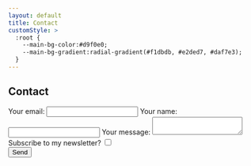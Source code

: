 ```yaml
---
layout: default
title: Contact
customStyle: >
  :root {
    --main-bg-color:#d9f0e0;
    --main-bg-gradient:radial-gradient(#f1dbdb, #e2ded7, #daf7e3);
  }
---
```


## Contact

<form
  action="https://api.web3forms.com/submit"
  method="POST"
  >
  <input type="hidden" name="access_key" value="47f55eaf-d8a8-4806-930c-3daf52ca0a47">
  <input type="hidden" name="subject" value="submission from contact form on palomakop.tv">
  <label>
    Your email:
    <input type="email" name="email" required>
  </label>
  <label>
    Your name:
    <input type="text" name="name" required>
  </label>
  <label>
    Your message:
    <textarea name="message" required></textarea>
  </label>
  <label>
    Subscribe to my newsletter?
    <input type="checkbox" name="mailing-list">
  </label>
  <input type="checkbox" name="botcheck" class="hidden" style="display: none;" aria-hidden="true">
  <div class="h-captcha" data-captcha="true" data-theme="dark" data-size="compact"></div>
  <input type="hidden" name="redirect" value="https://palomakop.tv/contact/submitted">
  <button type="submit">Send</button>
</form>

<script src="https://web3forms.com/client/script.js" async defer></script>
